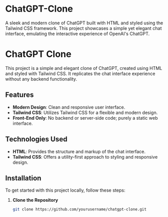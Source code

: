 # ChatGPT-Clone
A sleek and modern clone of ChatGPT built with HTML and styled using the Tailwind CSS framework. This project showcases a simple yet elegant chat interface, emulating the interactive experience of OpenAI's ChatGPT.

# ChatGPT Clone

This project is a simple and elegant clone of ChatGPT, created using HTML and styled with Tailwind CSS. It replicates the chat interface experience without any backend functionality.

## Features

- **Modern Design**: Clean and responsive user interface.
- **Tailwind CSS**: Utilizes Tailwind CSS for a flexible and modern design.
- **Front-End Only**: No backend or server-side code; purely a static web interface.

## Technologies Used

- **HTML**: Provides the structure and markup of the chat interface.
- **Tailwind CSS**: Offers a utility-first approach to styling and responsive design.

## Installation

To get started with this project locally, follow these steps:

1. **Clone the Repository**
   ```bash
   git clone https://github.com/yourusername/chatgpt-clone.git
